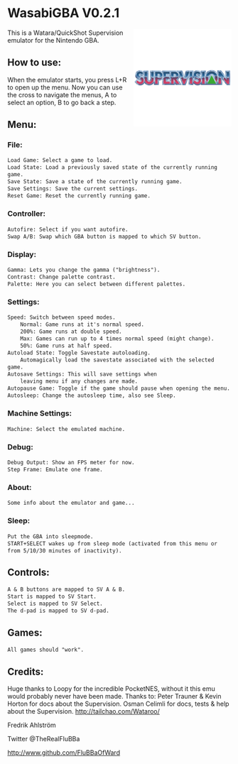 # WasabiGBA V0.2.1

<img align="right" width="220" src="./logo.png" />

This is a Watara/QuickShot Supervision emulator for the Nintendo GBA.

## How to use:

When the emulator starts, you press L+R to open up the menu.
Now you can use the cross to navigate the menus, A to select an option,
B to go back a step.

## Menu:

### File:
	Load Game: Select a game to load.
	Load State: Load a previously saved state of the currently running game.
	Save State: Save a state of the currently running game.
	Save Settings: Save the current settings.
	Reset Game: Reset the currently running game.

### Controller:
	Autofire: Select if you want autofire.
	Swap A/B: Swap which GBA button is mapped to which SV button.

### Display:
	Gamma: Lets you change the gamma ("brightness").
	Contrast: Change palette contrast.
	Palette: Here you can select between different palettes.

### Settings:
	Speed: Switch between speed modes.
		Normal: Game runs at it's normal speed.
		200%: Game runs at double speed.
		Max: Games can run up to 4 times normal speed (might change).
		50%: Game runs at half speed.
	Autoload State: Toggle Savestate autoloading.
		Automagically load the savestate associated with the selected game.
	Autosave Settings: This will save settings when
		leaving menu if any changes are made.
	Autopause Game: Toggle if the game should pause when opening the menu.
	Autosleep: Change the autosleep time, also see Sleep.

### Machine Settings:
	Machine: Select the emulated machine.

### Debug:
	Debug Output: Show an FPS meter for now.
	Step Frame: Emulate one frame.

### About:
	Some info about the emulator and game...

### Sleep:
	Put the GBA into sleepmode.
	START+SELECT wakes up from sleep mode (activated from this menu or from	5/10/30	minutes of inactivity).

## Controls:
	A & B buttons are mapped to SV A & B.
	Start is mapped to SV Start.
	Select is mapped to SV Select.
	The d-pad is mapped to SV d-pad.

## Games:
	All games should "work".

## Credits:

Huge thanks to Loopy for the incredible PocketNES, without it this emu would
probably never have been made.
Thanks to:
	Peter Trauner & Kevin Horton for docs about the Supervision.
	Osman Celimli for docs, tests & help about the Supervision. http://tailchao.com/Wataroo/


Fredrik Ahlström

Twitter @TheRealFluBBa

http://www.github.com/FluBBaOfWard
